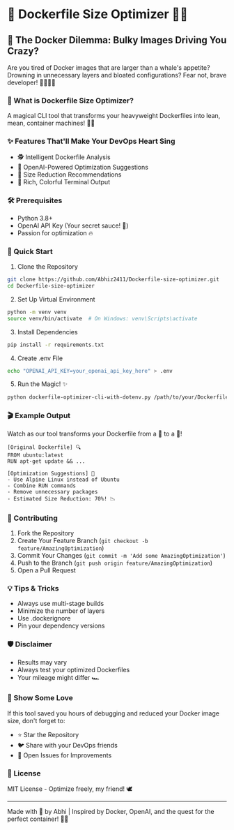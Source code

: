 # 🚢 Dockerfile Size Optimizer 🐳✨

## 🤯 The Docker Dilemma: Bulky Images Driving You Crazy?

Are you tired of Docker images that are larger than a whale's appetite? Drowning in unnecessary layers and bloated configurations? Fear not, brave developer! 🦸‍♀️🦸‍♂️

### 🎯 What is Dockerfile Size Optimizer?

A magical CLI tool that transforms your heavyweight Dockerfiles into lean, mean, container machines! 💪🔧

### ✨ Features That'll Make Your DevOps Heart Sing

- 🕵️ Intelligent Dockerfile Analysis
- 🚀 OpenAI-Powered Optimization Suggestions
- 💾 Size Reduction Recommendations
- 🌈 Rich, Colorful Terminal Output

### 🛠 Prerequisites

- Python 3.8+
- OpenAI API Key (Your secret sauce! 🔑)
- Passion for optimization 🔥

### 🚀 Quick Start

1. Clone the Repository
```bash
git clone https://github.com/Abhiz2411/Dockerfile-size-optimizer.git
cd Dockerfile-size-optimizer
```

2. Set Up Virtual Environment
```bash
python -m venv venv
source venv/bin/activate  # On Windows: venv\Scripts\activate
```

3. Install Dependencies
```bash
pip install -r requirements.txt
```

4. Create .env File
```bash
echo "OPENAI_API_KEY=your_openai_api_key_here" > .env
```

5. Run the Magic! ✨
```bash
python dockerfile-optimizer-cli-with-dotenv.py /path/to/your/Dockerfile
```

### 🎬 Example Output

Watch as our tool transforms your Dockerfile from a 🐘 to a 🐁!

```
[Original Dockerfile] 🔍
FROM ubuntu:latest
RUN apt-get update && ...

[Optimization Suggestions] 🚀
- Use Alpine Linux instead of Ubuntu
- Combine RUN commands
- Remove unnecessary packages
- Estimated Size Reduction: 70%! 📉
```

### 🤝 Contributing

1. Fork the Repository
2. Create Your Feature Branch (`git checkout -b feature/AmazingOptimization`)
3. Commit Your Changes (`git commit -m 'Add some AmazingOptimization'`)
4. Push to the Branch (`git push origin feature/AmazingOptimization`)
5. Open a Pull Request

### 💡 Tips & Tricks

- Always use multi-stage builds
- Minimize the number of layers
- Use .dockerignore
- Pin your dependency versions

### 🛡 Disclaimer

- Results may vary
- Always test your optimized Dockerfiles
- Your mileage might differ 🏎️

### 🌟 Show Some Love

If this tool saved you hours of debugging and reduced your Docker image size, don't forget to:
- ⭐ Star the Repository
- 🐦 Share with your DevOps friends
- 💬 Open Issues for Improvements

### 📜 License

MIT License - Optimize freely, my friend! 🕊️

---

Made with 💖 by Abhi | Inspired by Docker, OpenAI, and the quest for the perfect container! 🐳🤖